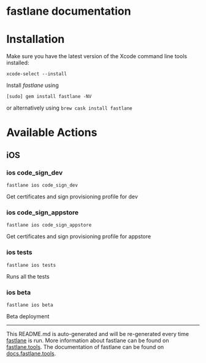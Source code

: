 fastlane documentation
================
# Installation

Make sure you have the latest version of the Xcode command line tools installed:

```
xcode-select --install
```

Install _fastlane_ using
```
[sudo] gem install fastlane -NV
```
or alternatively using `brew cask install fastlane`

# Available Actions
## iOS
### ios code_sign_dev
```
fastlane ios code_sign_dev
```
Get certificates and sign provisioning profile for dev
### ios code_sign_appstore
```
fastlane ios code_sign_appstore
```
Get certificates and sign provisioning profile for appstore
### ios tests
```
fastlane ios tests
```
Runs all the tests
### ios beta
```
fastlane ios beta
```
Beta deployment

----

This README.md is auto-generated and will be re-generated every time [fastlane](https://fastlane.tools) is run.
More information about fastlane can be found on [fastlane.tools](https://fastlane.tools).
The documentation of fastlane can be found on [docs.fastlane.tools](https://docs.fastlane.tools).

